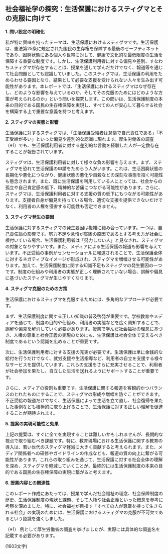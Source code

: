 ## 社会福祉学の探究：生活保護におけるスティグマとその克服に向けて

**1. 問い設定の明確化**

私が特に興味を持ったテーマは、生活保護におけるスティグマです。生活保護は、憲法第25条に規定された国民の生存権を保障する最後のセーフティネットであり、困窮状態にある個人や世帯に対して、健康で文化的な最低限度の生活を保障する重要な制度です。しかし、生活保護利用者に対する偏見や差別、すなわちスティグマが存在することは、授業を通して学んだだけでなく、報道等を通じて社会問題としても認識していました。このスティグマは、生活保護の利用をためらわせる要因となり、結果として必要な支援を受けられない人々を生み出す可能性があります。本レポートでは、「生活保護におけるスティグマはなぜ存在し、どのような影響を与えているのか、そしてその克服のためにはどのような方策が考えられるのか」という問いを探究します。この問いは、生活保護制度の本来の目的である国民の生存権保障を実現し、すべての人が安心して暮らせる社会を構築する上で重要な意義を持つと考えます。

**2. スティグマの実態と影響**

生活保護に対するスティグマは、「生活保護受給者は怠惰で自己責任である」「不正受給が多い」といった偏見や差別的な認識に現れます。厚生労働省の調査（※1）でも、生活保護利用者に対する差別的な言動を経験した人が一定数存在することが報告されています。

スティグマは、生活保護利用者に対して様々な負の影響を与えます。まず、スティグマを恐れて生活保護の申請をためらう人がいます。これは、生活困窮状態の長期化や悪化につながり、健康状態の悪化や自殺などの深刻な事態を招く可能性も懸念されます。また、既に生活保護を利用している人にとっては、社会からの孤立や自己肯定感の低下、精神的な苦痛につながる可能性があります。さらに、スティグマは、生活保護利用者に対する支援の質の低下にもつながる可能性があります。支援者自身が偏見を持っている場合、適切な支援を提供できないだけでなく、利用者の人権を侵害する可能性も否定できません。

**3. スティグマ発生の要因**

生活保護に対するスティグマの発生要因は複雑に絡み合っています。一つは、自己責任論の影響です。努力不足や怠惰が貧困の原因であるとする考え方が社会に根付いている場合、生活保護利用者は「努力しない人」と見なされ、スティグマの対象となりやすいです。また、メディアによる生活保護の報道も影響を与えています。不正受給の事例がセンセーショナルに報道されることで、生活保護全体に対するネガティブなイメージが形成され、スティグマを増幅させる可能性があります。加えて、生活保護制度に関する知識不足もスティグマの発生要因の一つです。制度の仕組みや利用者の実態が正しく理解されていない場合、誤解や偏見に基づいたスティグマが生じやすくなります。

**4. スティグマ克服のための方策**

生活保護におけるスティグマを克服するためには、多角的なアプローチが必要です。

まず、生活保護制度に関する正しい知識の普及啓発が重要です。学校教育やメディアを通じて、制度の目的や仕組み、利用者の実態などを広く周知することで、誤解や偏見を解消していく必要があります。授業で学んだ社会福祉の理念に基づき、人権の尊重と社会正義の実現のためにも、生活保護は社会全体で支えるべき制度であるという認識を広めることが重要です。

次に、生活保護利用者に対する支援の充実が必要です。生活保護は単に金銭的な給付を行うだけでなく、就労支援や生活指導など、利用者の自立を支援する様々なサービスを提供しています。これらの支援をさらに充実させることで、利用者が社会参加を果たし、自立した生活を送れるようにサポートすることが重要です。

さらに、メディアの役割も重要です。生活保護に関する報道を客観的かつバランスのとれたものにすることで、スティグマの形成や増幅を防ぐことができます。不正受給の報道だけでなく、生活保護によって生活を立て直し、社会復帰を果たした事例なども積極的に取り上げることで、生活保護に対する正しい理解を促進することが期待されます。

**5. 提案の実現可能性と効果**

上記の提案は、すぐに全てを実現することは難しいかもしれませんが、長期的な視点で取り組むべき課題です。特に、教育現場における生活保護に関する教育の導入は、若い世代のスティグマ軽減に大きく貢献すると考えられます。また、メディア関係者への研修やガイドラインの作成なども、報道の質の向上に繋がる可能性があります。これらの取り組みを通じて、生活保護に対する社会全体の理解を深め、スティグマを軽減していくことが、最終的には生活保護制度の本来の目的である国民の生存権保障の実現に繋がると考えます。

**6. 授業内容との関連性**

このレポート作成にあたっては、授業で学んだ社会福祉の理念、社会保障制度の歴史、生活保護制度の現状と課題、そして人権や社会正義といった概念を参考に考察を深めました。特に、社会福祉が目指す「すべての人が尊厳を持って生きられる社会」の実現のためには、生活保護におけるスティグマの克服が不可欠であるという認識を強くしました。


（※1） 例として厚生労働省の調査を挙げましたが、実際には具体的な調査名を記載する必要があります。


(1603文字)
